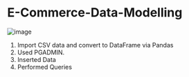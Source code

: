 # E-Commerce-Data-Modelling

![image](https://github.com/arzanish/E-Commerce-Data-Modelling/assets/54699317/01e5e842-f546-42a4-84c5-3d8ef4026dd1)

1. Import CSV data and convert to DataFrame via Pandas
2. Used PGADMIN.
3. Inserted Data
4. Performed Queries
